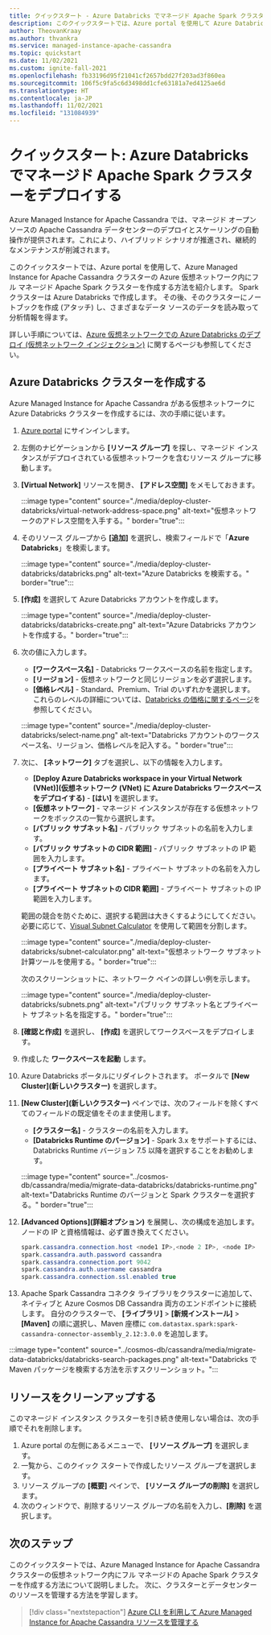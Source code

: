 ```yaml
---
title: クイックスタート - Azure Databricks でマネージド Apache Spark クラスターをデプロイする
description: このクイックスタートでは、Azure portal を使用して Azure Databricks でマネージド Apache Spark クラスターをデプロイする方法について説明します。
author: TheovanKraay
ms.author: thvankra
ms.service: managed-instance-apache-cassandra
ms.topic: quickstart
ms.date: 11/02/2021
ms.custom: ignite-fall-2021
ms.openlocfilehash: fb33196d95f21041cf2657bdd27f203ad3f860ea
ms.sourcegitcommit: 106f5c9fa5c6d3498dd1cfe63181a7ed4125ae6d
ms.translationtype: HT
ms.contentlocale: ja-JP
ms.lasthandoff: 11/02/2021
ms.locfileid: "131084939"
---
```

# <a name="quickstart-deploy-a-managed-apache-spark-cluster-with-azure-databricks"></a>クイックスタート: Azure Databricks でマネージド Apache Spark クラスターをデプロイする

Azure Managed Instance for Apache Cassandra では、マネージド オープンソースの Apache Cassandra データセンターのデプロイとスケーリングの自動操作が提供されます。これにより、ハイブリッド シナリオが推進され、継続的なメンテナンスが削減されます。

このクイックスタートでは、Azure portal を使用して、Azure Managed Instance for Apache Cassandra クラスターの Azure 仮想ネットワーク内にフル マネージド Apache Spark クラスターを作成する方法を紹介します。 Spark クラスターは Azure Databricks で作成します。 その後、そのクラスターにノートブックを作成 (アタッチ) し、さまざまなデータ ソースのデータを読み取って分析情報を得ます。

詳しい手順については、[Azure 仮想ネットワークでの Azure Databricks のデプロイ (仮想ネットワーク インジェクション)](/azure/databricks/administration-guide/cloud-configurations/azure/vnet-inject) に関するページも参照してください。

## <a name="create-an-azure-databricks-cluster"></a>Azure Databricks クラスターを作成する

Azure Managed Instance for Apache Cassandra がある仮想ネットワークに Azure Databricks クラスターを作成するには、次の手順に従います。

1. [Azure portal](https://portal.azure.com/) にサインインします。

1. 左側のナビゲーションから **[リソース グループ]** を探し、マネージド インスタンスがデプロイされている仮想ネットワークを含むリソース グループに移動します。

1. **[Virtual Network]** リソースを開き、 **[アドレス空間]** をメモしておきます。

   :::image type="content" source="./media/deploy-cluster-databricks/virtual-network-address-space.png" alt-text="仮想ネットワークのアドレス空間を入手する。" border="true":::

1. そのリソース グループから **[追加]** を選択し、検索フィールドで「**Azure Databricks**」を検索します。

   :::image type="content" source="./media/deploy-cluster-databricks/databricks.png" alt-text="Azure Databricks を検索する。" border="true":::

1. **[作成]** を選択して Azure Databricks アカウントを作成します。

   :::image type="content" source="./media/deploy-cluster-databricks/databricks-create.png" alt-text="Azure Databricks アカウントを作成する。" border="true":::

1. 次の値に入力します。

   * **[ワークスペース名]** - Databricks ワークスペースの名前を指定します。
   * **[リージョン]** - 仮想ネットワークと同じリージョンを必ず選択します。
   * **[価格レベル]** - Standard、Premium、Trial のいずれかを選択します。 これらのレベルの詳細については、[Databricks の価格に関するページ](https://azure.microsoft.com/pricing/details/databricks/)を参照してください。

   :::image type="content" source="./media/deploy-cluster-databricks/select-name.png" alt-text="Databricks アカウントのワークスペース名、リージョン、価格レベルを記入する。" border="true":::

1. 次に、 **[ネットワーク]** タブを選択し、以下の情報を入力します。

   * **[Deploy Azure Databricks workspace in your Virtual Network (VNet)]\(仮想ネットワーク (VNet) に Azure Databricks ワークスペースをデプロイする\)** - **[はい]** を選択します。
   * **[仮想ネットワーク]** - マネージド インスタンスが存在する仮想ネットワークをボックスの一覧から選択します。
   * **[パブリック サブネット名]** - パブリック サブネットの名前を入力します。
   * **[パブリック サブネットの CIDR 範囲]** - パブリック サブネットの IP 範囲を入力します。
   * **[プライベート サブネット名]** - プライベート サブネットの名前を入力します。
   * **[プライベート サブネットの CIDR 範囲]** - プライベート サブネットの IP 範囲を入力します。

   範囲の競合を防ぐために、選択する範囲は大きくするようにしてください。 必要に応じて、[Visual Subnet Calculator](https://www.fryguy.net/wp-content/tools/subnets.html) を使用して範囲を分割します。

   :::image type="content" source="./media/deploy-cluster-databricks/subnet-calculator.png" alt-text="仮想ネットワーク サブネット計算ツールを使用する。" border="true":::

   次のスクリーンショットに、ネットワーク ペインの詳しい例を示します。

   :::image type="content" source="./media/deploy-cluster-databricks/subnets.png" alt-text="パブリック サブネット名とプライベート サブネット名を指定する。" border="true":::

1. **[確認と作成]** を選択し、 **[作成]** を選択してワークスペースをデプロイします。

1. 作成した **ワークスペースを起動** します。

1. Azure Databricks ポータルにリダイレクトされます。 ポータルで **[New Cluster]\(新しいクラスター\)** を選択します。

1. **[New Cluster]\(新しいクラスター\)** ペインでは、次のフィールドを除くすべてのフィールドの既定値をそのまま使用します。

   * **[クラスター名]** - クラスターの名前を入力します。
   * **[Databricks Runtime のバージョン]** - Spark 3.x をサポートするには、Databricks Runtime バージョン 7.5 以降を選択することをお勧めします。 

   :::image type="content" source="../cosmos-db/cassandra/media/migrate-data-databricks/databricks-runtime.png" alt-text="Databricks Runtime のバージョンと Spark クラスターを選択する。" border="true":::

1. **[Advanced Options]\(詳細オプション\)** を展開し、次の構成を追加します。 ノードの IP と資格情報は、必ず置き換えてください。

   ```java
   spark.cassandra.connection.host <node1 IP>,<node 2 IP>, <node IP>
   spark.cassandra.auth.password cassandra
   spark.cassandra.connection.port 9042
   spark.cassandra.auth.username cassandra
   spark.cassandra.connection.ssl.enabled true
   ```

1. Apache Spark Cassandra コネクタ ライブラリをクラスターに追加して、ネイティブと Azure Cosmos DB Cassandra 両方のエンドポイントに接続します。 自分のクラスターで、 **[ライブラリ]**  >  **[新規インストール]**  >  **[Maven]** の順に選択し、Maven 座標に `com.datastax.spark:spark-cassandra-connector-assembly_2.12:3.0.0` を追加します。

:::image type="content" source="../cosmos-db/cassandra/media/migrate-data-databricks/databricks-search-packages.png" alt-text="Databricks で Maven パッケージを検索する方法を示すスクリーンショット。":::

## <a name="clean-up-resources"></a>リソースをクリーンアップする

このマネージド インスタンス クラスターを引き続き使用しない場合は、次の手順でそれを削除します。

1. Azure portal の左側にあるメニューで、 **[リソース グループ]** を選択します。
1. 一覧から、このクイック スタートで作成したリソース グループを選択します。
1. リソース グループの **[概要]** ペインで、 **[リソース グループの削除]** を選択します。
1. 次のウィンドウで、削除するリソース グループの名前を入力し、**[削除]** を選択します。

## <a name="next-steps"></a>次のステップ

このクイックスタートでは、Azure Managed Instance for Apache Cassandra クラスターの仮想ネットワーク内にフル マネージドの Apache Spark クラスターを作成する方法について説明しました。 次に、クラスターとデータセンターのリソースを管理する方法を学習します。

> [!div class="nextstepaction"]
> [Azure CLI を利用して Azure Managed Instance for Apache Cassandra リソースを管理する](manage-resources-cli.md)
